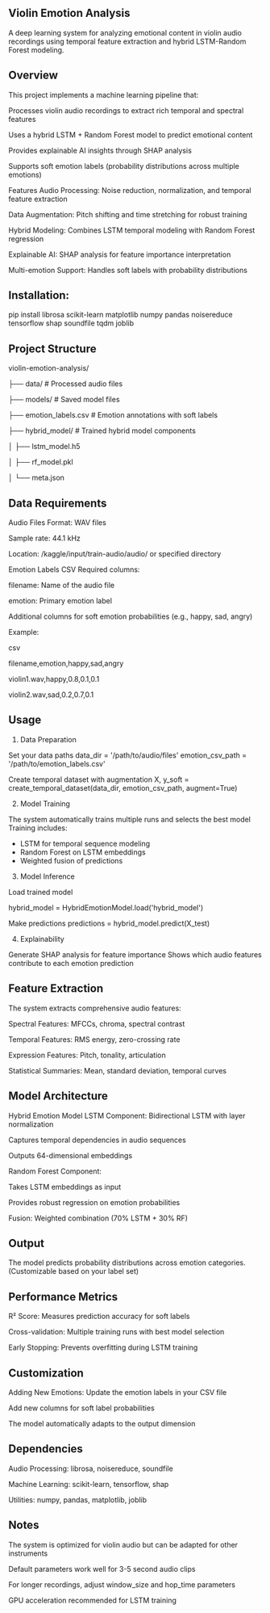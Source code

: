 ## Violin Emotion Analysis
A deep learning system for analyzing emotional content in violin audio recordings using temporal feature extraction and hybrid LSTM-Random Forest modeling.

## Overview
This project implements a machine learning pipeline that:

Processes violin audio recordings to extract rich temporal and spectral features

Uses a hybrid LSTM + Random Forest model to predict emotional content

Provides explainable AI insights through SHAP analysis

Supports soft emotion labels (probability distributions across multiple emotions)

Features
Audio Processing: Noise reduction, normalization, and temporal feature extraction

Data Augmentation: Pitch shifting and time stretching for robust training

Hybrid Modeling: Combines LSTM temporal modeling with Random Forest regression

Explainable AI: SHAP analysis for feature importance interpretation

Multi-emotion Support: Handles soft labels with probability distributions

## Installation:

pip install librosa scikit-learn matplotlib numpy pandas noisereduce tensorflow shap soundfile tqdm joblib

## Project Structure

violin-emotion-analysis/

├── data/                    # Processed audio files

├── models/                  # Saved model files

├── emotion_labels.csv       # Emotion annotations with soft labels

├── hybrid_model/           # Trained hybrid model components

│   ├── lstm_model.h5

│   ├── rf_model.pkl

│   └── meta.json

## Data Requirements
Audio Files Format: WAV files

Sample rate: 44.1 kHz

Location: /kaggle/input/train-audio/audio/ or specified directory

Emotion Labels CSV
Required columns:

filename: Name of the audio file

emotion: Primary emotion label

Additional columns for soft emotion probabilities (e.g., happy, sad, angry)

Example:

csv

filename,emotion,happy,sad,angry

violin1.wav,happy,0.8,0.1,0.1

violin2.wav,sad,0.2,0.7,0.1

## Usage
1. Data Preparation

 Set your data paths
data_dir = '/path/to/audio/files'
emotion_csv_path = '/path/to/emotion_labels.csv'

Create temporal dataset with augmentation
X, y_soft = create_temporal_dataset(data_dir, emotion_csv_path, augment=True)

2. Model Training

The system automatically trains multiple runs and selects the best model
Training includes:
- LSTM for temporal sequence modeling
- Random Forest on LSTM embeddings
- Weighted fusion of predictions

3. Model Inference

Load trained model

hybrid_model = HybridEmotionModel.load('hybrid_model')

Make predictions
predictions = hybrid_model.predict(X_test)

4. Explainability

Generate SHAP analysis for feature importance
Shows which audio features contribute to each emotion prediction

## Feature Extraction
The system extracts comprehensive audio features:

Spectral Features: MFCCs, chroma, spectral contrast

Temporal Features: RMS energy, zero-crossing rate

Expression Features: Pitch, tonality, articulation

Statistical Summaries: Mean, standard deviation, temporal curves

## Model Architecture
Hybrid Emotion Model
LSTM Component: Bidirectional LSTM with layer normalization

Captures temporal dependencies in audio sequences

Outputs 64-dimensional embeddings

Random Forest Component:

Takes LSTM embeddings as input

Provides robust regression on emotion probabilities

Fusion: Weighted combination (70% LSTM + 30% RF)

## Output
The model predicts probability distributions across emotion categories.
(Customizable based on your label set)

## Performance Metrics
R² Score: Measures prediction accuracy for soft labels

Cross-validation: Multiple training runs with best model selection

Early Stopping: Prevents overfitting during LSTM training

## Customization
Adding New Emotions:
Update the emotion labels in your CSV file

Add new columns for soft label probabilities

The model automatically adapts to the output dimension


## Dependencies
Audio Processing: librosa, noisereduce, soundfile

Machine Learning: scikit-learn, tensorflow, shap

Utilities: numpy, pandas, matplotlib, joblib

## Notes
The system is optimized for violin audio but can be adapted for other instruments

Default parameters work well for 3-5 second audio clips

For longer recordings, adjust window_size and hop_time parameters

GPU acceleration recommended for LSTM training
